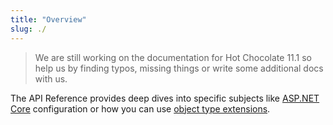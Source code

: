 ```yaml
---
title: "Overview"
slug: ./
---
```


> We are still working on the documentation for Hot Chocolate 11.1 so help us by finding typos, missing things or write some additional docs with us.

The API Reference provides deep dives into specific subjects like [ASP.NET Core](aspnetcore) configuration or how you can use [object type extensions](object-type).
